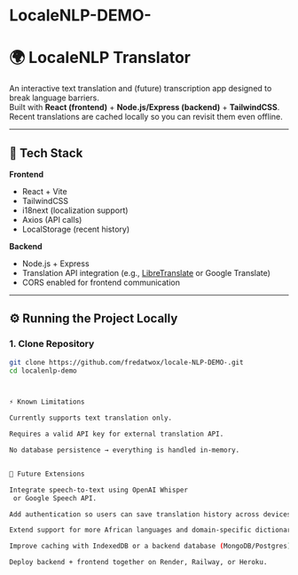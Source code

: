 # LocaleNLP-DEMO-

# 🌍 LocaleNLP Translator

An interactive text translation and (future) transcription app designed to break language barriers.  
Built with **React (frontend)** + **Node.js/Express (backend)** + **TailwindCSS**.  
Recent translations are cached locally so you can revisit them even offline.

---

## 🚀 Tech Stack

**Frontend**
- React + Vite
- TailwindCSS
- i18next (localization support)
- Axios (API calls)
- LocalStorage (recent history)

**Backend**
- Node.js + Express
- Translation API integration (e.g., [LibreTranslate](https://libretranslate.com/) or Google Translate)
- CORS enabled for frontend communication

---

## ⚙️ Running the Project Locally

### 1. Clone Repository
```bash
git clone https://github.com/fredatwox/locale-NLP-DEMO-.git
cd localenlp-demo



⚡ Known Limitations

Currently supports text translation only.

Requires a valid API key for external translation API.

No database persistence → everything is handled in-memory.


🚧 Future Extensions

Integrate speech-to-text using OpenAI Whisper
 or Google Speech API.

Add authentication so users can save translation history across devices.

Extend support for more African languages and domain-specific dictionaries.

Improve caching with IndexedDB or a backend database (MongoDB/Postgres).

Deploy backend + frontend together on Render, Railway, or Heroku.

